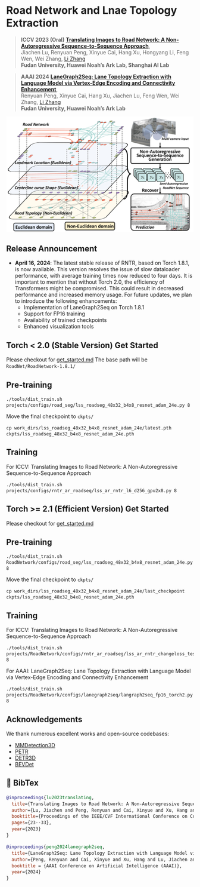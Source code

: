 # Road Network and Lnae Topology Extraction

> **ICCV 2023 (Oral)** [**Translating Images to Road Network: A Non-Autoregressive Sequence-to-Sequence Approach**](https://arxiv.org/abs/2402.08207),            
> Jiachen Lu, Renyuan Peng, Xinyue Cai, Hang Xu, Hongyang Li, Feng Wen, Wei Zhang, [Li Zhang](https://lzrobots.github.io)  
> **Fudan University, Huawei Noah’s Ark Lab, Shanghai AI Lab**

> **AAAI 2024** [**LaneGraph2Seq: Lane Topology Extraction with Language Model via Vertex-Edge Encoding and Connectivity Enhancement**](https://arxiv.org/abs/2401.17609),            
> Renyuan Peng, Xinyue Cai, Hang Xu, Jiachen Lu, Feng Wen, Wei Zhang, [Li Zhang](https://lzrobots.github.io)  
> **Fudan University, Huawei Noah’s Ark Lab**

![intro-fig](src/intro-fig-fig.jpg)

## Release Announcement
- **April 16, 2024**: The latest stable release of RNTR, based on Torch 1.8.1, is now available. This version resolves the issue of slow dataloader performance, with average training times now reduced to four days.  It is important to mention that without Torch 2.0, the efficiency of Transformers might be compromised. This could result in decreased performance and increased memory usage. For future updates, we plan to introduce the following enhancements:
  - Implementation of LaneGraph2Seq on Torch 1.8.1
  - Support for FP16 training
  - Availability of trained checkpoints
  - Enhanced visualization tools

## Torch < 2.0 (Stable Version) Get Started
Please checkout for [get_started.md](RoadNetwork-1.8.1/get_started.md)
The base path will be `RoadNet/RoadNetwork-1.8.1/`
## Pre-training
```
./tools/dist_train.sh projects/configs/road_seg/lss_roadseg_48x32_b4x8_resnet_adam_24e.py 8
```
Move the final checkpoint to `ckpts/`
```
cp work_dirs/lss_roadseg_48x32_b4x8_resnet_adam_24e/latest.pth ckpts/lss_roadseg_48x32_b4x8_resnet_adam_24e.pth
```
## Training
For ICCV: Translating Images to Road Network: A Non-Autoregressive Sequence-to-Sequence Approach
```
./tools/dist_train.sh projects/configs/rntr_ar_roadseq/lss_ar_rntr_l6_d256_gpu2x8.py 8
```

## Torch >= 2.1 (Efficient Version) Get Started
Please checkout for [get_started.md](RoadNetwork-2.0.1/get_started.md)
## Pre-training
```
./tools/dist_train.sh RoadNetwork/configs/road_seg/lss_roadseg_48x32_b4x8_resnet_adam_24e.py 8
```
Move the final checkpoint to `ckpts/`
```
cp work_dirs/lss_roadseg_48x32_b4x8_resnet_adam_24e/last_checkpoint ckpts/lss_roadseg_48x32_b4x8_resnet_adam_24e.pth
```
## Training
For ICCV: Translating Images to Road Network: A Non-Autoregressive Sequence-to-Sequence Approach
```
./tools/dist_train.sh projects/RoadNetwork/configs/rntr_ar_roadseg/lss_ar_rntr_changeloss_test_fp16_torch2.py 8
```
For AAAI: LaneGraph2Seq: Lane Topology Extraction with Language Model via Vertex-Edge Encoding and Connectivity Enhancement
```
./tools/dist_train.sh projects/RoadNetwork/configs/lanegraph2seq/langraph2seq_fp16_torch2.py 8
```

## Acknowledgements
We thank numerous excellent works and open-source codebases:
- [MMDetection3D](https://github.com/open-mmlab/mmdetection3d)
- [PETR](https://github.com/megvii-research/PETR)
- [DETR3D](https://github.com/WangYueFt/detr3d)
- [BEVDet](https://github.com/HuangJunJie2017/BEVDet)

## 📜 BibTex

```bibtex
@inproceedings{lu2023translating,
  title={Translating Images to Road Network: A Non-Autoregressive Sequence-to-Sequence Approach},
  author={Lu, Jiachen and Peng, Renyuan and Cai, Xinyue and Xu, Hang and Li, Hongyang and Wen, Feng and Zhang, Wei and Zhang, Li},
  booktitle={Proceedings of the IEEE/CVF International Conference on Computer Vision},
  pages={23--33},
  year={2023}
}
```


```bibtex
@inproceedings{peng2024lanegraph2seq,
  title={LaneGraph2Seq: Lane Topology Extraction with Language Model via Vertex-Edge Encoding and Connectivity Enhancement},
  author={Peng, Renyuan and Cai, Xinyue and Xu, Hang and Lu, Jiachen and Wen, Feng and Zhang, Wei and Zhang, Li},
  booktitle = {AAAI Conference on Artificial Intelligence (AAAI)},
  year={2024}
}
```
